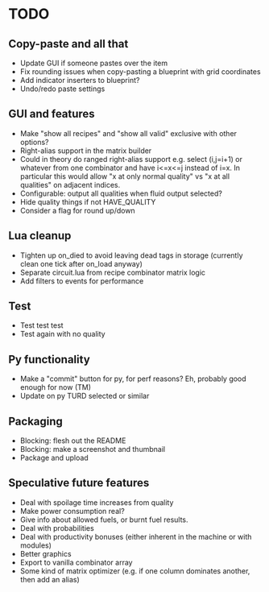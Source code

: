 # TODO


## Copy-paste and all that
* Update GUI if someone pastes over the item
* Fix rounding issues when copy-pasting a blueprint with grid coordinates
* Add indicator inserters to blueprint?
* Undo/redo paste settings

## GUI and features
* Make "show all recipes" and "show all valid" exclusive with other options?
* Right-alias support in the matrix builder
* Could in theory do ranged right-alias support e.g. select (i,j=i+1) or whatever from one combinator and have i<=x<=j instead of i=x.  In particular this would allow "x at only normal quality" vs "x at all qualities" on adjacent indices.
* Configurable: output all qualities when fluid output selected?
* Hide quality things if not HAVE_QUALITY
* Consider a flag for round up/down

## Lua cleanup
* Tighten up on_died to avoid leaving dead tags in storage (currently clean one tick after on_load anyway)
* Separate circuit.lua from recipe combinator matrix logic
* Add filters to events for performance

## Test
* Test test test
* Test again with no quality

## Py functionality
* Make a "commit" button for py, for perf reasons?  Eh, probably good enough for now (TM)
* Update on py TURD selected or similar

## Packaging
* Blocking: flesh out the README
* Blocking: make a screenshot and thumbnail
* Package and upload

## Speculative future features
* Deal with spoilage time increases from quality
* Make power consumption real?
* Give info about allowed fuels, or burnt fuel results.
* Deal with probabilities
* Deal with productivity bonuses (either inherent in the machine or with modules)
* Better graphics
* Export to vanilla combinator array
* Some kind of matrix optimizer (e.g. if one column dominates another, then add an alias)